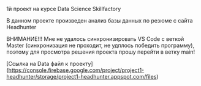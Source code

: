 1й проект на курсе Data Science Skillfactory

В данном проекте произведен анализ базы данных по резюме с сайта Headhunter

ВНИМАНИЕ!!! Мне не удалось синхронизировать VS Code c веткой Master (синхронизация не проходит, не удплось победить программу), поэтому для просмотра решения проекта прошу перейти в ветку main!

[Ссылка на Data файл к проекту] (https://console.firebase.google.com/project/project1-headhunter/storage/project1-headhunter.appspot.com/files)
